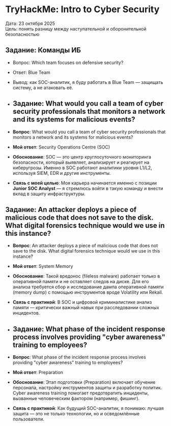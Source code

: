 # TryHackMe: Intro to Cyber Security

Дата: 23 октября 2025  
Цель: понять разницу между наступательной и оборонительной безопасностью

## Задание: Команды ИБ
- Вопрос: Which team focuses on defensive security?
- Ответ: Blue Team
- Вывод: как SOC-аналитик, я буду работать в Blue Team — защищать систему, а не атаковать её.
- ## Задание: What would you call a team of cyber security professionals that monitors a network and its systems for malicious events?

- **Вопрос**: What would you call a team of cyber security professionals that monitors a network and its systems for malicious events?
- **Мой ответ**: Security Operations Centre (SOC)
- **Обоснование**: SOC — это центр круглосуточного мониторинга безопасности, который выявляет, анализирует и реагирует на киберугрозы. Именно в SOC работают аналитики уровня L1/L2, используя SIEM, EDR и другие инструменты.
- **Связь с моей целью**: Моя карьера начинается именно с позиции **Junior SOC Analyst** — я стремлюсь войти в такую команду и внести вклад в защиту инфраструктуры.
## Задание: An attacker deploys a piece of malicious code that does not save to the disk. What digital forensics technique would we use in this instance?

- **Вопрос**: An attacker deploys a piece of malicious code that does not save to the disk. What digital forensics technique would we use in this instance?
- **Мой ответ**: System Memory
- **Обоснование**: Такой вредонос (fileless malware) работает только в оперативной памяти и не оставляет следов на диске. Для его анализа требуется сбор и исследование дампа оперативной памяти (memory dump) с помощью инструментов вроде Volatility или Rekall.
- **Связь с практикой**: В SOC и цифровой криминалистике анализ памяти — критически важный навык при расследовании сложных инцидентов.
- ## Задание: What phase of the incident response process involves providing "cyber awareness" training to employees?

- **Вопрос**: What phase of the incident response process involves providing "cyber awareness" training to employees?
- **Мой ответ**: Preparation
- **Обоснование**: Этап подготовки (Preparation) включает обучение персонала, настройку инструментов защиты и разработку политик. Cyber awareness training помогает предотвратить инциденты, вызванные человеческим фактором (например, фишинг).
- **Связь с практикой**: Как будущий SOC-аналитик, я понимаю: лучшая защита — это не только технологии, но и осведомлённые пользователи.
